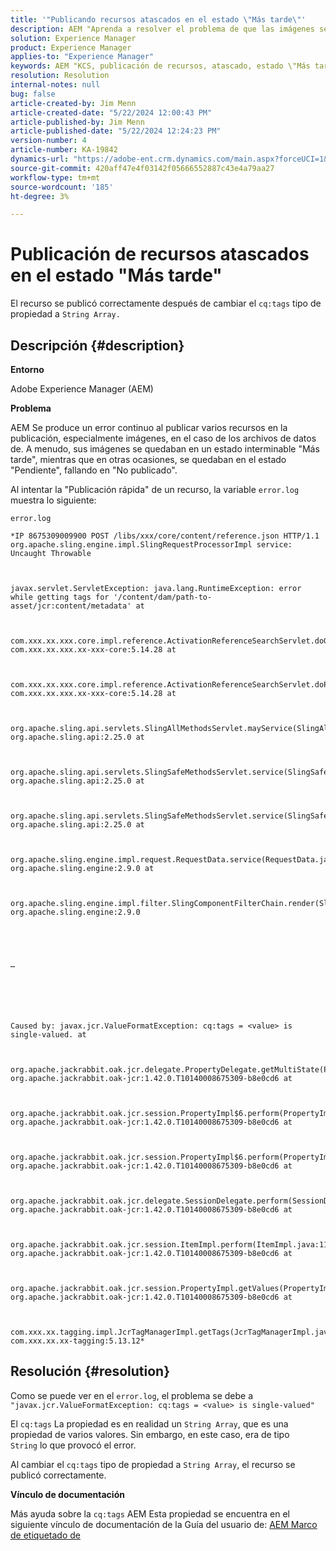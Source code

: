 ```yaml
---
title: '"Publicando recursos atascados en el estado \"Más tarde\"'
description: AEM "Aprenda a resolver el problema de que las imágenes se quedaban en un estado sin fin \"Más tarde\", mientras que otras veces se quedaban en el estado \"Pendiente\"."
solution: Experience Manager
product: Experience Manager
applies-to: "Experience Manager"
keywords: AEM "KCS, publicación de recursos, atascado, estado \"Más tarde\", resolución de problemas, Adobe Experience Manager"
resolution: Resolution
internal-notes: null
bug: false
article-created-by: Jim Menn
article-created-date: "5/22/2024 12:00:43 PM"
article-published-by: Jim Menn
article-published-date: "5/22/2024 12:24:23 PM"
version-number: 4
article-number: KA-19842
dynamics-url: "https://adobe-ent.crm.dynamics.com/main.aspx?forceUCI=1&pagetype=entityrecord&etn=knowledgearticle&id=87824ae5-3218-ef11-9f8a-6045bd006268"
source-git-commit: 420aff47e4f03142f05666552887c43e4a79aa27
workflow-type: tm+mt
source-wordcount: '185'
ht-degree: 3%

---
```


# Publicación de recursos atascados en el estado &quot;Más tarde&quot;


El recurso se publicó correctamente después de cambiar el `cq:tags` tipo de propiedad a `String Array.`

## Descripción {#description}


<b>Entorno</b>

Adobe Experience Manager (AEM)

<b>Problema</b>

AEM Se produce un error continuo al publicar varios recursos en la publicación, especialmente imágenes, en el caso de los archivos de datos de. A menudo, sus imágenes se quedaban en un estado interminable &quot;Más tarde&quot;, mientras que en otras ocasiones, se quedaban en el estado &quot;Pendiente&quot;, fallando en &quot;No publicado&quot;.

Al intentar la &quot;Publicación rápida&quot; de un recurso, la variable `error.log` muestra lo siguiente:

`error.log`


```
*IP 8675309009900 POST /libs/xxx/core/content/reference.json HTTP/1.1 org.apache.sling.engine.impl.SlingRequestProcessorImpl service: Uncaught Throwable



javax.servlet.ServletException: java.lang.RuntimeException: error while getting tags for '/content/dam/path-to-asset/jcr:content/metadata' at

 

com.xxx.xx.xxx.core.impl.reference.ActivationReferenceSearchServlet.doGet(ActivationReferenceSearchServlet.java:140) com.xxx.xx.xxx.xx-xxx-core:5.14.28 at



com.xxx.xx.xxx.core.impl.reference.ActivationReferenceSearchServlet.doPost(ActivationReferenceSearchServlet.java:100) com.xxx.xx.xxx.xx-xxx-core:5.14.28 at

 

org.apache.sling.api.servlets.SlingAllMethodsServlet.mayService(SlingAllMethodsServlet.java:146) org.apache.sling.api:2.25.0 at

 

org.apache.sling.api.servlets.SlingSafeMethodsServlet.service(SlingSafeMethodsServlet.java:342) org.apache.sling.api:2.25.0 at



org.apache.sling.api.servlets.SlingSafeMethodsServlet.service(SlingSafeMethodsServlet.java:374) org.apache.sling.api:2.25.0 at



org.apache.sling.engine.impl.request.RequestData.service(RequestData.java:583) org.apache.sling.engine:2.9.0 at



org.apache.sling.engine.impl.filter.SlingComponentFilterChain.render(SlingComponentFilterChain.java:45) org.apache.sling.engine:2.9.0





…






Caused by: javax.jcr.ValueFormatException: cq:tags = <value> is single-valued. at



org.apache.jackrabbit.oak.jcr.delegate.PropertyDelegate.getMultiState(PropertyDelegate.java:137) org.apache.jackrabbit.oak-jcr:1.42.0.T10140008675309-b8e0cd6 at



org.apache.jackrabbit.oak.jcr.session.PropertyImpl$6.perform(PropertyImpl.java:266) org.apache.jackrabbit.oak-jcr:1.42.0.T10140008675309-b8e0cd6 at



org.apache.jackrabbit.oak.jcr.session.PropertyImpl$6.perform(PropertyImpl.java:261) org.apache.jackrabbit.oak-jcr:1.42.0.T10140008675309-b8e0cd6 at

 

org.apache.jackrabbit.oak.jcr.delegate.SessionDelegate.perform(SessionDelegate.java:210) org.apache.jackrabbit.oak-jcr:1.42.0.T10140008675309-b8e0cd6 at

 

org.apache.jackrabbit.oak.jcr.session.ItemImpl.perform(ItemImpl.java:112) org.apache.jackrabbit.oak-jcr:1.42.0.T10140008675309-b8e0cd6 at

 

org.apache.jackrabbit.oak.jcr.session.PropertyImpl.getValues(PropertyImpl.java:261) org.apache.jackrabbit.oak-jcr:1.42.0.T10140008675309-b8e0cd6 at

 

com.xxx.xx.tagging.impl.JcrTagManagerImpl.getTags(JcrTagManagerImpl.java:797) com.xxx.xx.xx-tagging:5.13.12*
```



## Resolución {#resolution}


Como se puede ver en el `error.log`, el problema se debe a `"javax.jcr.ValueFormatException: cq:tags = <value> is single-valued"`

El `cq:tags` La propiedad es en realidad un `String Array`, que es una propiedad de varios valores. Sin embargo, en este caso, era de tipo `String` lo que provocó el error.

Al cambiar el `cq:tags` tipo de propiedad a `String Array`, el recurso se publicó correctamente.

<b>Vínculo de documentación</b>

Más ayuda sobre la `cq:tags` AEM Esta propiedad se encuentra en el siguiente vínculo de documentación de la Guía del usuario de:
[AEM Marco de etiquetado de](https://experienceleague.adobe.com/en/docs/experience-manager-65/content/implementing/developing/platform/tagging/framework)
